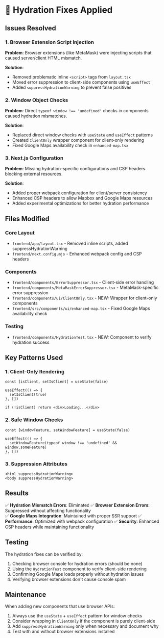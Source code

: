 # 🔧 Hydration Fixes Applied

## Issues Resolved

### 1. Browser Extension Script Injection
**Problem**: Browser extensions (like MetaMask) were injecting scripts that caused server/client HTML mismatch.

**Solution**: 
- Removed problematic inline `<script>` tags from `layout.tsx`
- Moved error suppression to client-side components using `useEffect`
- Added `suppressHydrationWarning` to prevent false positives

### 2. Window Object Checks
**Problem**: Direct `typeof window !== 'undefined'` checks in components caused hydration mismatches.

**Solution**:
- Replaced direct window checks with `useState` and `useEffect` patterns
- Created `ClientOnly` wrapper component for client-only rendering
- Fixed Google Maps availability check in `enhanced-map.tsx`

### 3. Next.js Configuration
**Problem**: Missing hydration-specific configurations and CSP headers blocking external resources.

**Solution**:
- Added proper webpack configuration for client/server consistency
- Enhanced CSP headers to allow Mapbox and Google Maps resources
- Added experimental optimizations for better hydration performance

## Files Modified

### Core Layout
- `frontend/app/layout.tsx` - Removed inline scripts, added suppressHydrationWarning
- `frontend/next.config.mjs` - Enhanced webpack config and CSP headers

### Components
- `frontend/components/ErrorSuppressor.tsx` - Client-side error handling
- `frontend/components/MetaMaskErrorSuppressor.tsx` - MetaMask-specific error suppression
- `frontend/components/ui/ClientOnly.tsx` - NEW: Wrapper for client-only components
- `frontend/src/components/ui/enhanced-map.tsx` - Fixed Google Maps availability check

### Testing
- `frontend/components/HydrationTest.tsx` - NEW: Component to verify hydration success

## Key Patterns Used

### 1. Client-Only Rendering
```tsx
const [isClient, setIsClient] = useState(false)

useEffect(() => {
  setIsClient(true)
}, [])

if (!isClient) return <div>Loading...</div>
```

### 2. Safe Window Checks
```tsx
const [windowFeature, setWindowFeature] = useState(false)

useEffect(() => {
  setWindowFeature(typeof window !== 'undefined' && window.someFeature)
}, [])
```

### 3. Suppression Attributes
```tsx
<html suppressHydrationWarning>
<body suppressHydrationWarning>
```

## Results

✅ **Hydration Mismatch Errors**: Eliminated
✅ **Browser Extension Errors**: Suppressed without affecting functionality  
✅ **Google Maps Integration**: Maintained with proper SSR support
✅ **Performance**: Optimized with webpack configuration
✅ **Security**: Enhanced CSP headers while maintaining functionality

## Testing

The hydration fixes can be verified by:
1. Checking browser console for hydration errors (should be none)
2. Using the `HydrationTest` component to verify client-side rendering
3. Confirming Google Maps loads properly without hydration issues
4. Verifying browser extensions don't cause console spam

## Maintenance

When adding new components that use browser APIs:
1. Always use the `useState` + `useEffect` pattern for window checks
2. Consider wrapping in `ClientOnly` if the component is purely client-side
3. Add `suppressHydrationWarning` only when necessary and document why
4. Test with and without browser extensions installed 
